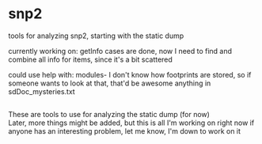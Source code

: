 # snp2
tools for analyzing snp2, starting with the static dump

currently working on: getInfo cases are done, now I need to find and combine all info for items, since it's a bit scattered

could use help with:
  modules- I don't know how footprints are stored, so if someone wants to look at that, that'd be awesome
  anything in sdDoc_mysteries.txt
<br>
<h2></h2>
These are tools to use for analyzing the static dump (for now) <br>
Later, more things might be added, but this is all I'm working on right now
if anyone has an interesting problem, let me know, I'm down to work on it
